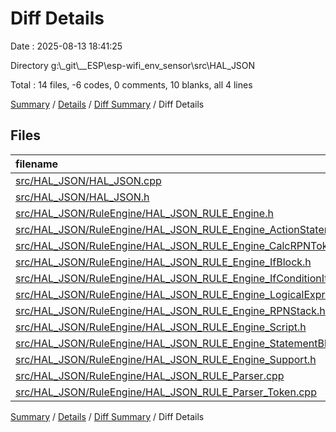 # Diff Details

Date : 2025-08-13 18:41:25

Directory g:\\_git\\__ESP\\esp-wifi_env_sensor\\src\\HAL_JSON

Total : 14 files,  -6 codes, 0 comments, 10 blanks, all 4 lines

[Summary](results.md) / [Details](details.md) / [Diff Summary](diff.md) / Diff Details

## Files
| filename | language | code | comment | blank | total |
| :--- | :--- | ---: | ---: | ---: | ---: |
| [src/HAL\_JSON/HAL\_JSON.cpp](/src/HAL_JSON/HAL_JSON.cpp) | C++ | 1 | 0 | 0 | 1 |
| [src/HAL\_JSON/HAL\_JSON.h](/src/HAL_JSON/HAL_JSON.h) | C++ | 2 | 0 | 1 | 3 |
| [src/HAL\_JSON/RuleEngine/HAL\_JSON\_RULE\_Engine.h](/src/HAL_JSON/RuleEngine/HAL_JSON_RULE_Engine.h) | C++ | 1 | 0 | 0 | 1 |
| [src/HAL\_JSON/RuleEngine/HAL\_JSON\_RULE\_Engine\_ActionStatement.h](/src/HAL_JSON/RuleEngine/HAL_JSON_RULE_Engine_ActionStatement.h) | C++ | -2 | 0 | 0 | -2 |
| [src/HAL\_JSON/RuleEngine/HAL\_JSON\_RULE\_Engine\_CalcRPNToken.h](/src/HAL_JSON/RuleEngine/HAL_JSON_RULE_Engine_CalcRPNToken.h) | C++ | -3 | 0 | -1 | -4 |
| [src/HAL\_JSON/RuleEngine/HAL\_JSON\_RULE\_Engine\_IfBlock.h](/src/HAL_JSON/RuleEngine/HAL_JSON_RULE_Engine_IfBlock.h) | C++ | -8 | 0 | 2 | -6 |
| [src/HAL\_JSON/RuleEngine/HAL\_JSON\_RULE\_Engine\_IfConditionItem.h](/src/HAL_JSON/RuleEngine/HAL_JSON_RULE_Engine_IfConditionItem.h) | C++ | -3 | 0 | 0 | -3 |
| [src/HAL\_JSON/RuleEngine/HAL\_JSON\_RULE\_Engine\_LogicalExpressionRPNToken.h](/src/HAL_JSON/RuleEngine/HAL_JSON_RULE_Engine_LogicalExpressionRPNToken.h) | C++ | -3 | 0 | 0 | -3 |
| [src/HAL\_JSON/RuleEngine/HAL\_JSON\_RULE\_Engine\_RPNStack.h](/src/HAL_JSON/RuleEngine/HAL_JSON_RULE_Engine_RPNStack.h) | C++ | -3 | 0 | 1 | -2 |
| [src/HAL\_JSON/RuleEngine/HAL\_JSON\_RULE\_Engine\_Script.h](/src/HAL_JSON/RuleEngine/HAL_JSON_RULE_Engine_Script.h) | C++ | 8 | 0 | 6 | 14 |
| [src/HAL\_JSON/RuleEngine/HAL\_JSON\_RULE\_Engine\_StatementBlock\_s.h](/src/HAL_JSON/RuleEngine/HAL_JSON_RULE_Engine_StatementBlock_s.h) | C++ | -6 | 0 | 0 | -6 |
| [src/HAL\_JSON/RuleEngine/HAL\_JSON\_RULE\_Engine\_Support.h](/src/HAL_JSON/RuleEngine/HAL_JSON_RULE_Engine_Support.h) | C++ | 4 | 0 | 1 | 5 |
| [src/HAL\_JSON/RuleEngine/HAL\_JSON\_RULE\_Parser.cpp](/src/HAL_JSON/RuleEngine/HAL_JSON_RULE_Parser.cpp) | C++ | 4 | 0 | 0 | 4 |
| [src/HAL\_JSON/RuleEngine/HAL\_JSON\_RULE\_Parser\_Token.cpp](/src/HAL_JSON/RuleEngine/HAL_JSON_RULE_Parser_Token.cpp) | C++ | 2 | 0 | 0 | 2 |

[Summary](results.md) / [Details](details.md) / [Diff Summary](diff.md) / Diff Details